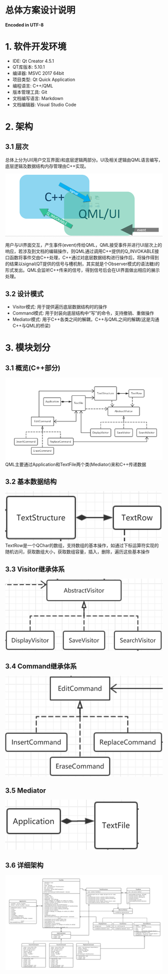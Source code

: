 # 总体方案设计说明
#### Encoded in UTF-8

# 1. 软件开发环境
* IDE: Qt Creator 4.5.1
* QT库版本: 5.10.1
* 编译器: MSVC 2017 64bit
* 项目类型: Qt Quick Application
* 编程语言: C++/QML
* 版本管理工具: Git
* 文档编写语言: Markdown
* 文档编辑器: Visual Studio Code

# 2. 架构

## 3.1 层次
总体上分为UI(用户交互界面)和底层逻辑两部分。UI及相关逻辑由QML语言编写，底层逻辑及数据结构内存管理由C++实现。

![QML&CPP](QML%20CPP.png)

用户与UI界面交互，产生事件(event)传给QML，QML接受事件并进行UI层次上的响应，若涉及到文档的编辑操作，则QML通过调用C++提供的Q_INVOKABLE接口函数将事件交由C++处理，C++通过对底层数据结构进行操作后，将操作得到的结果以signal(QT提供的信号与槽机制，其实就是个Observer模式的语法糖)的形式发出。QML会监听C++传来的信号，得到信号后会在UI界面做出相应的展示处理。

## 3.2 设计模式

* Visitor模式: 用于提供遍历底层数据结构时的操作
* Command模式: 用于封装向底层结构中“写”的命令，支持撤销、重做操作
* Mediator模式: 用于C++各类之间的解耦，C++与QML之间的解耦(这是沟通C++与QML的桥梁)


# 3. 模块划分 

## 3.1 概览(C++部分)
![ClassDiagram-Simplfied](ClassDiagram-Simplfied.png)  
QML主要通过Application和TextFile两个类(Mediator)来和C++传递数据

## 3.2 基本数据结构
![基本数据结构](base-s.png)   
TextRow是一个QChar的数组，支持数组的基本操作，如通过下标运算符实现的随机访问，获取数组大小，获取数组容量，插入，删除，遍历这些基本操作

## 3.3 Visitor继承体系
![visitor](visitor-s.png)

## 3.4 Command继承体系
![command](command-s.png)

## 3.5 Mediator
![mediator](mediator-s.png)

## 3.6 详细架构
![Class Diagrams](Class%20Diagrams.png)

